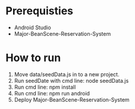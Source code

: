 # Prerequisties
- Android Studio
- Major-BeanScene-Reservation-System
# How to run
1. Move data/seedData.js in to a new project.
2. Run seedDate with cmd line: node seedData.js
3. Run cmd line: npm install
4. Run cmd line: npm run android
5. Deploy Major-BeanScene-Reservation-System